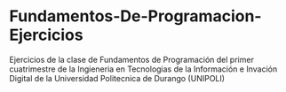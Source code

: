 # Fundamentos-De-Programacion-Ejercicios
Ejercicios de la clase de Fundamentos de Programación del primer cuatrimestre de la Ingieneria en Tecnologias de la Información e Invación Digital de la Universidad Politecnica de Durango (UNIPOLI)
